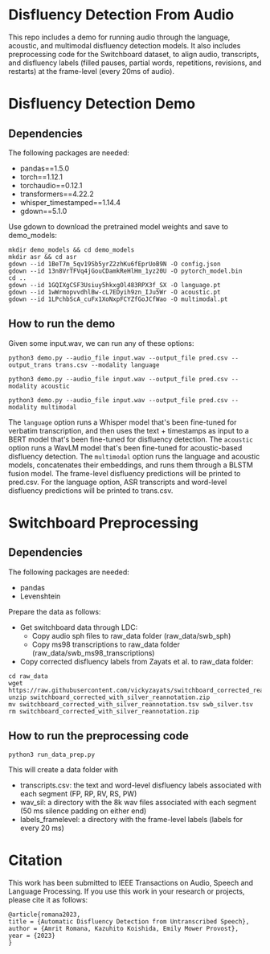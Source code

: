 # Disfluency Detection From Audio 

This repo includes a demo for running audio through the language, acoustic, and multimodal disfluency detection models. 
It also includes preprocessing code for the Switchboard dataset, to align audio, transcripts, and disfluency labels 
(filled pauses, partial words, repetitions, revisions, and restarts) at the frame-level (every 20ms of audio). 

# Disfluency Detection Demo

## Dependencies 

The following packages are needed: 
- pandas==1.5.0
- torch==1.12.1
- torchaudio==0.12.1
- transformers==4.22.2
- whisper_timestamped==1.14.4
- gdown==5.1.0

Use gdown to download the pretrained model weights and save to demo_models: 
```
mkdir demo_models && cd demo_models
mkdir asr && cd asr
gdown --id 1BeT7m_5qv19Sb5yrZ2zhKu6fEprUoB9N -O config.json
gdown --id 13n8VrTFVq4jGouCDamkReHlHm_1yz20U -O pytorch_model.bin
cd ..
gdown --id 1GQIXgCSF3Usiuy5hkxgOl483RPX3f_SX -O language.pt
gdown --id 1wWrmopvvdhlBw-cL7EDyih9zn_IJu5Wr -O acoustic.pt
gdown --id 1LPchbScA_cuFx1XoNxpFCYZfGoJCfWao -O multimodal.pt
```

## How to run the demo 

Given some input.wav, we can run any of these options: 
```
python3 demo.py --audio_file input.wav --output_file pred.csv --output_trans trans.csv --modality language
```
```
python3 demo.py --audio_file input.wav --output_file pred.csv --modality acoustic
```
```
python3 demo.py --audio_file input.wav --output_file pred.csv --modality multimodal
```
The ``language`` option runs a Whisper model that's been fine-tuned for verbatim transcription, and then uses the text + timestamps as input to a BERT model that's been fine-tuned for disfluency detection.
The ``acoustic`` option runs a WavLM model that's been fine-tuned for acoustic-based disfluency detection. 
The ``multimodal`` option runs the language and acoustic models, concatenates their embeddings, and runs them through a BLSTM fusion model. 
The frame-level disfluency predictions will be printed to pred.csv.
For the language option, ASR transcripts and word-level disfluency predictions will be printed to trans.csv.

# Switchboard Preprocessing 

## Dependencies 

The following packages are needed:
- pandas 
- Levenshtein

Prepare the data as follows: 
- Get switchboard data through LDC: 
  - Copy audio sph files to raw_data folder (raw_data/swb_sph)
  - Copy ms98 transcriptions to raw_data folder (raw_data/swb_ms98_transcriptions)
- Copy corrected disfluency labels from Zayats et al. to raw_data folder: 
```
cd raw_data
wget https://raw.githubusercontent.com/vickyzayats/switchboard_corrected_reannotated/master/switchboard_corrected_with_silver_reannotation.zip
unzip switchboard_corrected_with_silver_reannotation.zip
mv switchboard_corrected_with_silver_reannotation.tsv swb_silver.tsv
rm switchboard_corrected_with_silver_reannotation.zip
```

## How to run the preprocessing code
```
python3 run_data_prep.py 
```
This will create a data folder with 
- transcripts.csv: the text and word-level disfluency labels associated with each segment (FP, RP, RV, RS, PW)
- wav_sil: a directory with the 8k wav files associated with each segment (50 ms silence padding on either end)
- labels_framelevel: a directory with the frame-level labels (labels for every 20 ms) 

# Citation 
This work has been submitted to IEEE Transactions on Audio, Speech and Language Processing. If you use this work in your research or projects, please cite it as follows:
```
@article{romana2023,
title = {Automatic Disfluency Detection from Untranscribed Speech},
author = {Amrit Romana, Kazuhito Koishida, Emily Mower Provost},
year = {2023}
}
```
